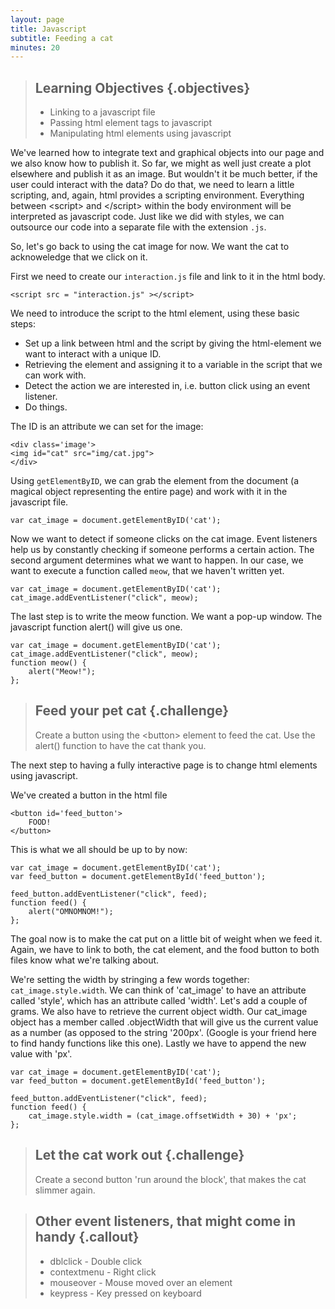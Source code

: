 ```yaml
---
layout: page
title: Javascript
subtitle: Feeding a cat
minutes: 20
---
```


> ## Learning Objectives {.objectives}
>
> * Linking to a javascript file
> * Passing html element tags to javascript
> * Manipulating html elements using javascript

We've learned how to integrate text and graphical objects into our page and we also know how to publish it. 
So far, we might as well just create a plot elsewhere and publish it as an image. 
But wouldn't it be much better, if the user could interact with the data?
Do do that, we need to learn a little scripting, and, again, html provides a scripting environment.
Everything between &lt;script&gt; and &lt;/script&gt; within the body environment will 
be interpreted as javascript code. 
Just like we did with styles, we can outsource our code into a separate file with the extension `.js`.

So, let's go back to using the cat image for now. We want the cat to acknoweledge that we click on it. 

First we need to create our `interaction.js` file and link to it in the html body.

~~~{.html}
<script src = "interaction.js" ></script>
~~~

We need to introduce the script to the html element, using these basic steps:

* Set up a link between html and the script by giving the html-element we want to interact with a unique ID.
* Retrieving the element and assigning it to a variable in the script that we can work with.
* Detect the action we are interested in, i.e. button click using an event listener.
* Do things.


The ID is an attribute we can set for the image:

~~~{.html}
<div class='image'>
<img id="cat" src="img/cat.jpg">
</div>
~~~

Using `getElementByID`, we can grab the element from the document (a magical object representing the entire page) 
and work with it in the javascript file.

~~~{.js}
var cat_image = document.getElementByID('cat');
~~~

Now we want to detect if someone clicks on the cat image. 
Event listeners help us by constantly checking if someone performs 
a certain action. 
The second argument determines what we want to happen. In our case, 
we want to execute a function called `meow`, that we haven't written yet.

~~~{.js}
var cat_image = document.getElementByID('cat');
cat_image.addEventListener("click", meow);
~~~

The last step is to write the meow function. 
We want a pop-up window. 
The javascript function alert() will give us one. 

~~~{.js}
var cat_image = document.getElementByID('cat');
cat_image.addEventListener("click", meow);
function meow() {
    alert("Meow!");
};
~~~

> ## Feed your pet cat {.challenge}
> Create a button using the &lt;button&gt; element to feed the cat. 
> Use the alert() function to have the cat thank you.

The next step to having a fully interactive page is to 
change html elements using javascript. 

We've created a button in the html file

~~~{.html}
<button id='feed_button'> 
	FOOD!
</button>
~~~

This is what we all should be up to by now:

~~~{.js}
var cat_image = document.getElementByID('cat');
var feed_button = document.getElementById('feed_button');

feed_button.addEventListener("click", feed);
function feed() {
    alert("OMNOMNOM!");
};
~~~

The goal now is to make the cat put on a little bit of weight  when we feed it. 
Again, we have to link to both, the cat element, and the food button to 
both files know what we're talking about. 

We're setting the width by stringing a few words together:
`cat_image.style.width`.
We can think of 'cat_image' to have an attribute called 'style', which has an attribute 
called 'width'.
Let's add a couple of grams. 
We also have to retrieve the current object width. Our cat_image object has a 
member called .objectWidth that will give us the current value as a number (as
opposed to the string '200px'. (Google is your friend here to find handy functions 
like this one). 
Lastly we have to append the new value with 'px'.


~~~{.js}
var cat_image = document.getElementByID('cat');
var feed_button = document.getElementById('feed_button');

feed_button.addEventListener("click", feed);
function feed() {
    cat_image.style.width = (cat_image.offsetWidth + 30) + 'px';
};
~~~

> ## Let the cat work out  {.challenge}
> Create a second button 'run around the block', that makes the cat slimmer again.


> ## Other event listeners, that might come in handy  {.callout}
> * dblclick - Double click
> * contextmenu - Right click
> * mouseover - Mouse moved over an element
> * keypress - Key pressed on keyboard


